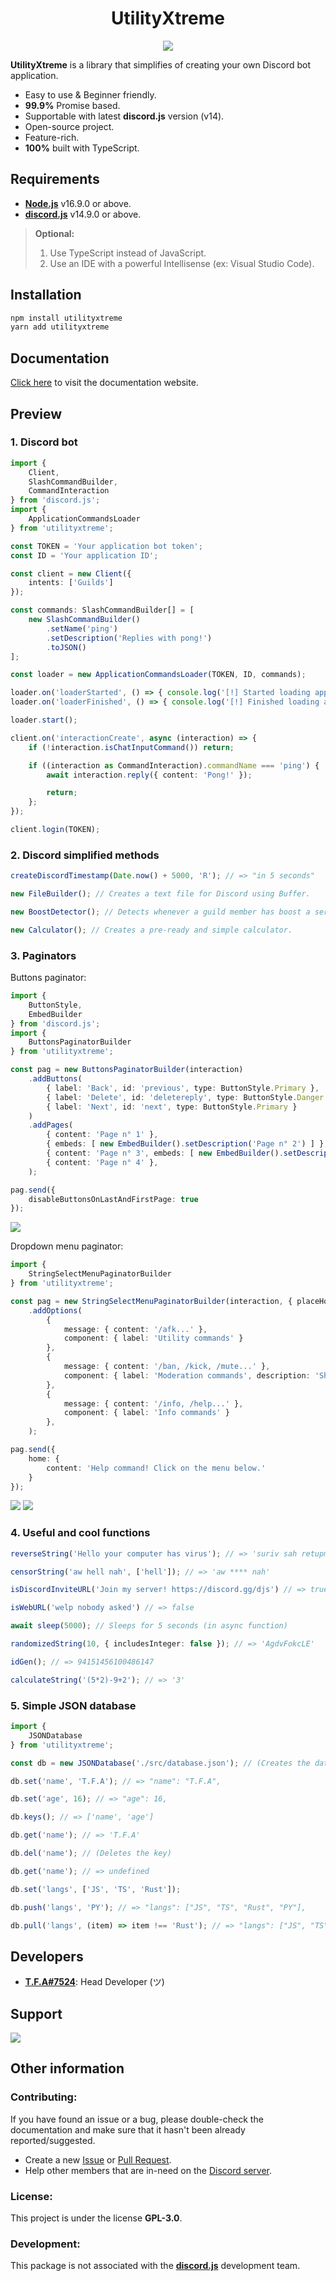 <h1 align="center">
    UtilityXtreme
</h1>
<p align="center">
    <img src="https://nodei.co/npm/utilityxtreme.png?downloadRank=true&downloads=true&downloadRank=true&stars=true">
</p>

**UtilityXtreme** is a library that simplifies of creating your own Discord bot application.

- Easy to use & Beginner friendly.
- **99.9%** Promise based.
- Supportable with latest **discord.js** version (v14).
- Open-source project.
- Feature-rich.
- **100%** built with TypeScript.

## Requirements
- [**Node.js**](https://nodejs.org/en/download/) v16.9.0 or above.
- [**discord.js**](https://www.npmjs.com/package/discord.js) v14.9.0 or above.

> **Optional:**
> 1. Use TypeScript instead of JavaScript.
> 2. Use an IDE with a powerful Intellisense (ex: Visual Studio Code).

## Installation

```coffee
npm install utilityxtreme
yarn add utilityxtreme
```

## Documentation
[Click here](https://tfagaming.github.io/utilityxtreme/) to visit the documentation website.

## Preview
### 1. Discord bot

```ts
import {
    Client,
    SlashCommandBuilder,
    CommandInteraction
} from 'discord.js';
import {
    ApplicationCommandsLoader
} from 'utilityxtreme';

const TOKEN = 'Your application bot token';
const ID = 'Your application ID';

const client = new Client({
    intents: ['Guilds']
});

const commands: SlashCommandBuilder[] = [
    new SlashCommandBuilder()
        .setName('ping')
        .setDescription('Replies with pong!')
        .toJSON()
];

const loader = new ApplicationCommandsLoader(TOKEN, ID, commands);

loader.on('loaderStarted', () => { console.log('[!] Started loading application commands...') });
loader.on('loaderFinished', () => { console.log('[!] Finished loading application commands.') });

loader.start();

client.on('interactionCreate', async (interaction) => {
    if (!interaction.isChatInputCommand()) return;

    if ((interaction as CommandInteraction).commandName === 'ping') {
        await interaction.reply({ content: 'Pong!' });

        return;
    };
});

client.login(TOKEN);
```

### 2. Discord simplified methods

```ts
createDiscordTimestamp(Date.now() + 5000, 'R'); // => "in 5 seconds"

new FileBuilder(); // Creates a text file for Discord using Buffer.

new BoostDetector(); // Detects whenever a guild member has boost a server.

new Calculator(); // Creates a pre-ready and simple calculator.
```

### 3. Paginators

Buttons paginator:
```ts
import {
    ButtonStyle,
    EmbedBuilder
} from 'discord.js';
import {
    ButtonsPaginatorBuilder
} from 'utilityxtreme';

const pag = new ButtonsPaginatorBuilder(interaction)
    .addButtons(
        { label: 'Back', id: 'previous', type: ButtonStyle.Primary },
        { label: 'Delete', id: 'deletereply', type: ButtonStyle.Danger },
        { label: 'Next', id: 'next', type: ButtonStyle.Primary }
    )
    .addPages(
        { content: 'Page n° 1' },
        { embeds: [ new EmbedBuilder().setDescription('Page n° 2') ] },
        { content: 'Page n° 3', embeds: [ new EmbedBuilder().setDescription('Page n° 3') ] },
        { content: 'Page n° 4' },
    );

pag.send({
    disableButtonsOnLastAndFirstPage: true
});
```

<img src="https://media.discordapp.net/attachments/1053957993919684623/1097576504784867480/2023-04-17_18_32_57-7_Discord___general___DiscordJS-Guide-modified.png">

Dropdown menu paginator:
```ts
import {
    StringSelectMenuPaginatorBuilder
} from 'utilityxtreme';

const pag = new StringSelectMenuPaginatorBuilder(interaction, { placeHolder: 'Select a module...' })
    .addOptions(
        {
            message: { content: '/afk...' },
            component: { label: 'Utility commands' }
        },
        {
            message: { content: '/ban, /kick, /mute...' },
            component: { label: 'Moderation commands', description: 'Show all moderation commands!' }
        },
        {
            message: { content: '/info, /help...' },
            component: { label: 'Info commands' }
        },
    );

pag.send({
    home: {
        content: 'Help command! Click on the menu below.'
    }
});
```

<img src="https://media.discordapp.net/attachments/1053957993919684623/1097576504537387128/2023-04-17_18_34_22-7_Discord___general___DiscordJS-Guide-modified.png">

<img src="https://media.discordapp.net/attachments/1053957993919684623/1097576504243793940/2023-04-17_18_34_36-7_Discord___general___DiscordJS-Guide-modified.png">

### 4. Useful and cool functions

```ts
reverseString('Hello your computer has virus'); // => 'suriv sah retupmoc ruoy olleH'

censorString('aw hell nah', ['hell']); // => 'aw **** nah'

isDiscordInviteURL('Join my server! https://discord.gg/djs') // => true

isWebURL('welp nobody asked') // => false

await sleep(5000); // Sleeps for 5 seconds (in async function)

randomizedString(10, { includesInteger: false }); // => 'AgdvFokcLE'

idGen(); // => 94151456100486147

calculateString('(5*2)-9+2'); // => '3'
```

### 5. Simple JSON database

```ts
import {
    JSONDatabase
} from 'utilityxtreme';

const db = new JSONDatabase('./src/database.json'); // (Creates the database and load the methods)

db.set('name', 'T.F.A'); // => "name": "T.F.A",

db.set('age', 16); // => "age": 16,

db.keys(); // => ['name', 'age']

db.get('name'); // => 'T.F.A'

db.del('name'); // (Deletes the key)

db.get('name'); // => undefined

db.set('langs', ['JS', 'TS', 'Rust']);

db.push('langs', 'PY'); // => "langs": ["JS", "TS", "Rust", "PY"],

db.pull('langs', (item) => item !== 'Rust'); // => "langs": ["JS", "TS", "PY"],
```

## Developers
- [**T.F.A#7524**](https://www.github.com/TFAGaming): Head Developer (ツ)

## Support
<a href="https://discord.gg/E6VFACWu5V">
    <img src="https://invidget.switchblade.xyz/E6VFACWu5V">
</a>

## Other information

### Contributing:

If you have found an issue or a bug, please double-check the documentation and make sure that it hasn't been already reported/suggested.

- Create a new [Issue](https://github.com/TFAGaming/UtilityXtreme/issues) or [Pull Request](https://github.com/TFAGaming/UtilityXtreme/pulls).
- Help other members that are in-need on the [Discord server](https://discord.gg/E6VFACWu5V).

### License:
This project is under the license **GPL-3.0**.

### Development:
This package is not associated with the [**discord.js**](https://www.npmjs.com/package/discord.js) development team.
